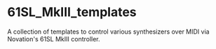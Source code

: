 # 61SL_MkIII_templates
A collection of templates to control various synthesizers over MIDI via Novation's 61SL MkIII controller.

